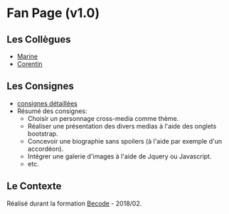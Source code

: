 # Fan Page (v1.0)

## Les Collègues

* [Marine](https://github.com/MaSclA)
* [Corentin](https://github.com/CorentinN)

## Les Consignes

* [consignes détaillées](https://github.com/becodeorg/Swartz-promo-3/tree/master/Projects/FrontEnd-AllezCine)
* Résumé des consignes:
  * Choisir un personnage cross-media comme thème.
  * Réaliser une présentation des divers medias à l'aide des onglets bootstrap.
  * Concevoir une biographie sans spoilers (à l'aide par exemple d'un accordéon).
  * Intégrer une galerie d'images à l'aide de Jquery ou Javascript.
  * etc.

## Le Contexte

Réalisé durant la formation [Becode](http://www.becode.org/) - 2018/02.
